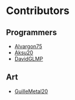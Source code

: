 # Contributors

## Programmers

* [Alvargon75](http://github.com/Alvargon75 "El menda")
* [Aksu20](http://github.com/Aksu20  "El otro menda")
* [DavidGLMP](http://github.com/DavidGLMP "El más vago, no hizo ni el cursillo")


## Art

* [GuilleMetal20](http:// "El dibujante xD")

